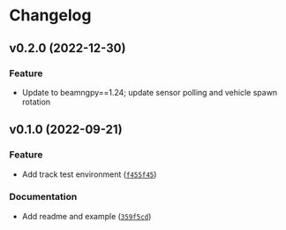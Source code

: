 # Changelog

## v0.2.0 (2022-12-30)
### Feature
* Update to beamngpy==1.24; update sensor polling and vehicle spawn rotation

## v0.1.0 (2022-09-21)
### Feature
* Add track test environment ([`f455f45`](https://github.com/MonolithAILtd/beamng-envs/commit/f455f45655c50e0bb7a6baf549b5a59c1fed4091))

### Documentation
* Add readme and example ([`359f5cd`](https://github.com/MonolithAILtd/beamng-envs/commit/359f5cdb830a00557b9fe887246f48d5fcc2e614))
